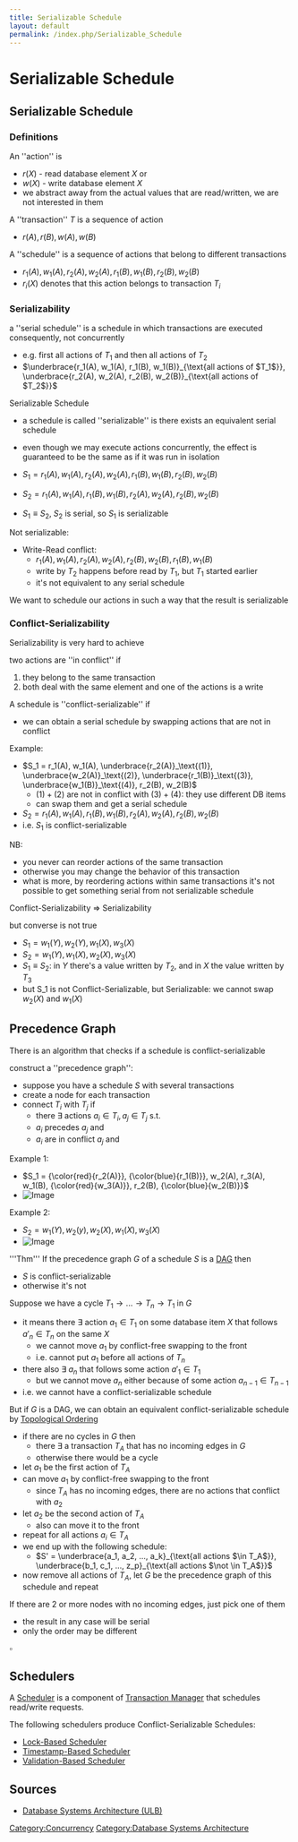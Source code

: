 ```yaml
---
title: Serializable Schedule
layout: default
permalink: /index.php/Serializable_Schedule
---
```


# Serializable Schedule

## Serializable Schedule
### Definitions
An ''action'' is 
- $r(X)$ - read database element $X$ or 
- $w(X)$ - write database element $X$
- we abstract away from the actual values that are read/written, we are not interested in them

A ''transaction'' $T$ is a sequence of action 
- $r(A), r(B), w(A), w(B)$

A ''schedule'' is a sequence of actions that belong to different transactions 
- $r_1(A), w_1(A), r_2(A), w_2(A), r_1(B), w_1(B), r_2(B), w_2(B)$
- $r_i(X)$ denotes that this action belongs to transaction $T_i$


### Serializability
a ''serial schedule'' is a schedule in which transactions are executed consequently, not concurrently
- e.g. first all actions of $T_1$ and then all actions of $T_2$
- $\underbrace{r_1(A), w_1(A), r_1(B), w_1(B)}_{\text{all actions of $T_1$}}, \underbrace{r_2(A), w_2(A), r_2(B), w_2(B)}_{\text{all actions of $T_2$}}$

Serializable Schedule
- a schedule is called ''serializable'' is there exists an equivalent serial schedule 
- even though we may execute actions concurrently, the effect is guaranteed to be the same as if it was run in isolation

- $S_1 = r_1(A), w_1(A), r_2(A), w_2(A), r_1(B), w_1(B), r_2(B), w_2(B)$
- $S_2 = r_1(A), w_1(A), r_1(B), w_1(B), r_2(A), w_2(A), r_2(B), w_2(B)$
- $S_1 \equiv S_2$, $S_2$ is serial, so $S_1$ is serializable

Not serializable:
- Write-Read conflict: 
  - $r_1(A), w_1(A), r_2(A), w_2(A), r_2(B), w_2(B), r_1(B), w_1(B)$
  - write by $T_2$ happens before read by $T_1$, but $T_1$ started earlier
  - it's not equivalent to any serial schedule

We want to schedule our actions in such a way that the result is serializable

### Conflict-Serializability
Serializability is very hard to achieve 

two actions are ''in conflict'' if
1. they belong to the same transaction 
1. both deal with the same element and one of the actions is a write

A schedule is ''conflict-serializable'' if
- we can obtain a serial schedule by swapping actions that are not in conflict

Example:
- $S_1 = r_1(A), w_1(A), \underbrace{r_2(A)}_\text{(1)}, \underbrace{w_2(A)}_\text{(2)}, \underbrace{r_1(B)}_\text{(3)}, \underbrace{w_1(B)}_\text{(4)}, r_2(B), w_2(B)$
  - $(1) + (2)$ are not in conflict with $(3) + (4)$: they use different DB items
  - can swap them and get a serial schedule
- $S_2 = r_1(A), w_1(A), r_1(B), w_1(B), r_2(A), w_2(A), r_2(B), w_2(B)$
- i.e. $S_1$ is conflict-serializable

NB: 
- you never can reorder actions of the same transaction
- otherwise you may change the behavior of this transaction
- what is more, by reordering actions within same transactions it's not possible to get something serial from not serializable schedule


Conflict-Serializability $\Rightarrow$ Serializability

but converse is not true
- $S_1 = w_1(Y), w_2(Y), w_1(X), w_3(X)$
- $S_2 = w_1(Y), w_1(X), w_2(X), w_3(X)$
- $S_1 \equiv S_2$: in $Y$ there's a value written by $T_2$, and in $X$ the value written by $T_3$ 
- but S_1 is not Conflict-Serializable, but Serializable: we cannot swap $w_2(X)$ and $w_1(X)$

## Precedence Graph
There is an algorithm that checks if a schedule is conflict-serializable

construct a ''precedence graph'':
- suppose you have a schedule $S$ with several transactions 
- create a node for each transaction 
- connect $T_i$ with $T_j$ if 
  - there $\exists$ actions $a_i \in T_i, a_j \in T_j$ s.t. 
  - $a_i$ precedes $a_j$ and
  - $a_i$ are in conflict $a_j$ and

Example 1:
- $S_1 = {\color{red}{r_2(A)}}, {\color{blue}{r_1(B)}}, w_2(A), r_3(A), w_1(B), {\color{red}{w_3(A)}}, r_2(B), {\color{blue}{w_2(B)}}$
- <img src="https://raw.github.com/alexeygrigorev/wiki-figures/master/ulb/dbsa/pred-graph-1.png" alt="Image">

Example 2:
- $S_2 = w_1(Y), w_2(y), w_2(X), w_1(X), w_3(X)$
- <img src="https://raw.github.com/alexeygrigorev/wiki-figures/master/ulb/dbsa/pred-graph-2.png" alt="Image">


'''Thm''' If the precedence graph $G$ of a schedule $S$ is a [DAG](Graphs#Directed_Acyclic_Graph) then
- $S$ is conflict-serializable 
- otherwise it's not

Suppose we have a cycle $T_1 \to ... \to T_n \to T_1$ in $G$
- it means there $\exists$ action $a_1 \in T_1$ on some database item $X$ that follows $a'_n \in T_n$ on the same $X$
  - we cannot move $a_1$ by conflict-free swapping to the front
  - i.e. cannot put $a_1$ before all actions of $T_n$
- there also $\exists$ $a_n$ that follows some action $a'_1 \in T_1$
  - but we cannot move $a_n$ either because of some action $a_{n-1} \in T_{n-1}$
- i.e. we cannot have a conflict-serializable schedule 


But if $G$ is a DAG, we can obtain an equivalent conflict-serializable schedule by [Topological Ordering](Topological_Ordering)
- if there are no cycles in $G$ then 
  - there $\exists$ a transaction $T_A$ that has no incoming edges in $G$
  - otherwise there would be a cycle
- let $a_1$ be the first action of $T_A$
- can move $a_1$ by conflict-free swapping to the front 
  - since $T_A$ has no incoming edges, there are no actions that conflict with $a_2$ 
- let $a_2$ be the second action of $T_A$
  - also can move it to the front
- repeat for all actions $a_i \in T_A$
- we end up with the following schedule:
  - $S' = \underbrace{a_1, a_2, ..., a_k}_{\text{all actions $\in T_A$}}, \underbrace{b_1, c_1, ..., z_p}_{\text{all actions $\not \in T_A$}}$
- now remove all actions of $T_A$, let $G$ be the precedence graph of this schedule and repeat

If there are 2 or more nodes with no incoming edges, just pick one of them 
- the result in any case will be serial
- only the order may be different

$\square$

## Schedulers
A [Scheduler](Scheduler) is a component of [Transaction Manager](Database) that schedules read/write requests.

The following schedulers produce Conflict-Serializable Schedules:
- [Lock-Based Scheduler](Lock-Based_Scheduler)
- [Timestamp-Based Scheduler](Timestamp-Based_Scheduler)
- [Validation-Based Scheduler](Validation-Based_Scheduler)

## Sources
- [Database Systems Architecture (ULB)](Database_Systems_Architecture_(ULB))

[Category:Concurrency](Category_Concurrency)
[Category:Database Systems Architecture](Category_Database_Systems_Architecture)